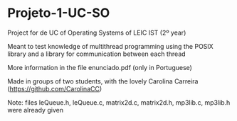 # Projeto-1-UC-SO

Project for de UC of Operating Systems of LEIC IST (2º year)

Meant to test knowledge of multithread programming using the POSIX library and a library for communication between each thread

More information in the file enunciado.pdf (only in Portuguese)

Made in groups of two students, with the lovely Carolina Carreira (https://github.com/CarolinaCC)

Note: files leQueue.h, leQueue.c, matrix2d.c, matrix2d.h, mp3lib.c, mp3lib.h were already given

